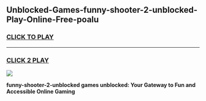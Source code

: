 
## Unblocked-Games-funny-shooter-2-unblocked-Play-Online-Free-poalu
<h3>
<a href="https://premium76.site?title=funny-shooter-2-unblocked&ref=26A">CLICK TO PLAY</a></h3>
<hr>

<h3>
<a href="https://premium76.site?title=funny-shooter-2-unblocked&ref=26A">CLICK 2 PLAY</a>
  
</h3>

<a href="https://premium76.site?title=funny-shooter-2-unblocked&ref=26A"><img src="https://clearcache.store/games.png"></a>


**funny-shooter-2-unblocked games unblocked: Your Gateway to Fun and Accessible Online Gaming**
